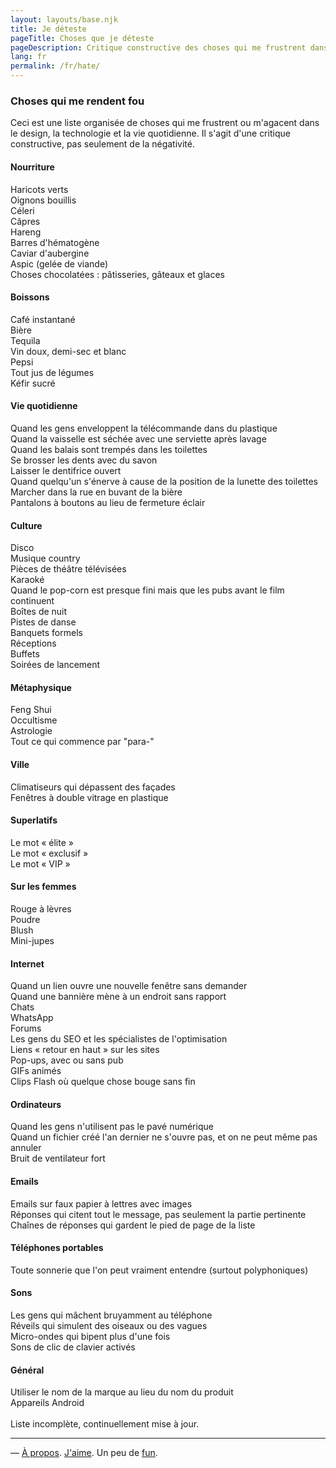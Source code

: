 ```yaml
---
layout: layouts/base.njk
title: Je déteste
pageTitle: Choses que je déteste
pageDescription: Critique constructive des choses qui me frustrent dans le design, la technologie et la vie quotidienne
lang: fr
permalink: /fr/hate/
---
```


<div class="use-page">

### Choses qui me rendent fou

<p class="use-intro">
Ceci est une liste organisée de choses qui me frustrent ou m'agacent dans le design, la technologie et la vie quotidienne. Il s'agit d'une critique constructive, pas seulement de la négativité.
</p>

<div class="use-grid">
  <div class="use-category">
    <div class="use-category-header">
      <h4>Nourriture</h4>
    </div>
    <div class="use-items">
      <div class="use-item">Haricots verts</div>
      <div class="use-item">Oignons bouillis</div>
      <div class="use-item">Céleri</div>
      <div class="use-item">Câpres</div>
      <div class="use-item">Hareng</div>
      <div class="use-item">Barres d'hématogène</div>
      <div class="use-item">Caviar d'aubergine</div>
      <div class="use-item">Aspic (gelée de viande)</div>
      <div class="use-item">Choses chocolatées : pâtisseries, gâteaux et glaces</div>
    </div>
  </div>

  <div class="use-category">
    <div class="use-category-header">
      <h4>Boissons</h4>
    </div>
    <div class="use-items">
      <div class="use-item">Café instantané</div>
      <div class="use-item">Bière</div>
      <div class="use-item">Tequila</div>
      <div class="use-item">Vin doux, demi-sec et blanc</div>
      <div class="use-item">Pepsi</div>
      <div class="use-item">Tout jus de légumes</div>
      <div class="use-item">Kéfir sucré</div>
    </div>
  </div>

  <div class="use-category">
    <div class="use-category-header">
      <h4>Vie quotidienne</h4>
    </div>
    <div class="use-items">
      <div class="use-item">Quand les gens enveloppent la télécommande dans du plastique</div>
      <div class="use-item">Quand la vaisselle est séchée avec une serviette après lavage</div>
      <div class="use-item">Quand les balais sont trempés dans les toilettes</div>
      <div class="use-item">Se brosser les dents avec du savon</div>
      <div class="use-item">Laisser le dentifrice ouvert</div>
      <div class="use-item">Quand quelqu'un s'énerve à cause de la position de la lunette des toilettes</div>
      <div class="use-item">Marcher dans la rue en buvant de la bière</div>
      <div class="use-item">Pantalons à boutons au lieu de fermeture éclair</div>
    </div>
  </div>

  <div class="use-category">
    <div class="use-category-header">
      <h4>Culture</h4>
    </div>
    <div class="use-items">
      <div class="use-item">Disco</div>
      <div class="use-item">Musique country</div>
      <div class="use-item">Pièces de théâtre télévisées</div>
      <div class="use-item">Karaoké</div>
      <div class="use-item">Quand le pop-corn est presque fini mais que les pubs avant le film continuent</div>
      <div class="use-item">Boîtes de nuit</div>
      <div class="use-item">Pistes de danse</div>
      <div class="use-item">Banquets formels</div>
      <div class="use-item">Réceptions</div>
      <div class="use-item">Buffets</div>
      <div class="use-item">Soirées de lancement</div>
    </div>
  </div>

  <div class="use-category">
    <div class="use-category-header">
      <h4>Métaphysique</h4>
    </div>
    <div class="use-items">
      <div class="use-item">Feng Shui</div>
      <div class="use-item">Occultisme</div>
      <div class="use-item">Astrologie</div>
      <div class="use-item">Tout ce qui commence par "para-"</div>
    </div>
  </div>

  <div class="use-category">
    <div class="use-category-header">
      <h4>Ville</h4>
    </div>
    <div class="use-items">
      <div class="use-item">Climatiseurs qui dépassent des façades</div>
      <div class="use-item">Fenêtres à double vitrage en plastique</div>
    </div>
  </div>

  <div class="use-category">
    <div class="use-category-header">
      <h4>Superlatifs</h4>
    </div>
    <div class="use-items">
      <div class="use-item">Le mot « élite »</div>
      <div class="use-item">Le mot « exclusif »</div>
      <div class="use-item">Le mot « VIP »</div>
    </div>
  </div>

  <div class="use-category">
    <div class="use-category-header">
      <h4>Sur les femmes</h4>
    </div>
    <div class="use-items">
      <div class="use-item">Rouge à lèvres</div>
      <div class="use-item">Poudre</div>
      <div class="use-item">Blush</div>
      <div class="use-item">Mini-jupes</div>
    </div>
  </div>

  <div class="use-category">
    <div class="use-category-header">
      <h4>Internet</h4>
    </div>
    <div class="use-items">
      <div class="use-item">Quand un lien ouvre une nouvelle fenêtre sans demander</div>
      <div class="use-item">Quand une bannière mène à un endroit sans rapport</div>
      <div class="use-item">Chats</div>
      <div class="use-item">WhatsApp</div>
      <div class="use-item">Forums</div>
      <div class="use-item">Les gens du SEO et les spécialistes de l'optimisation</div>
      <div class="use-item">Liens « retour en haut » sur les sites</div>
      <div class="use-item">Pop-ups, avec ou sans pub</div>
      <div class="use-item">GIFs animés</div>
      <div class="use-item">Clips Flash où quelque chose bouge sans fin</div>
    </div>
  </div>

  <div class="use-category">
    <div class="use-category-header">
      <h4>Ordinateurs</h4>
    </div>
    <div class="use-items">
      <div class="use-item">Quand les gens n'utilisent pas le pavé numérique</div>
      <div class="use-item">Quand un fichier créé l'an dernier ne s'ouvre pas, et on ne peut même pas annuler</div>
      <div class="use-item">Bruit de ventilateur fort</div>
    </div>
  </div>

  <div class="use-category">
    <div class="use-category-header">
      <h4>Emails</h4>
    </div>
    <div class="use-items">
      <div class="use-item">Emails sur faux papier à lettres avec images</div>
      <div class="use-item">Réponses qui citent tout le message, pas seulement la partie pertinente</div>
      <div class="use-item">Chaînes de réponses qui gardent le pied de page de la liste</div>
    </div>
  </div>

  <div class="use-category">
    <div class="use-category-header">
      <h4>Téléphones portables</h4>
    </div>
    <div class="use-items">
      <div class="use-item">Toute sonnerie que l'on peut vraiment entendre (surtout polyphoniques)</div>
    </div>
  </div>

  <div class="use-category">
    <div class="use-category-header">
      <h4>Sons</h4>
    </div>
    <div class="use-items">
      <div class="use-item">Les gens qui mâchent bruyamment au téléphone</div>
      <div class="use-item">Réveils qui simulent des oiseaux ou des vagues</div>
      <div class="use-item">Micro-ondes qui bipent plus d'une fois</div>
      <div class="use-item">Sons de clic de clavier activés</div>
    </div>
  </div>

  <div class="use-category">
    <div class="use-category-header">
      <h4>Général</h4>
    </div>
    <div class="use-items">
      <div class="use-item">Utiliser le nom de la marque au lieu du nom du produit</div>
      <div class="use-item">Appareils Android</div>
    </div>
  </div>
</div>

<br />
Liste incomplète, continuellement mise à jour.

</div>

---
— [À propos](/fr/about/). [J'aime](/fr/use/). Un peu de [fun](/fr/fun/). 